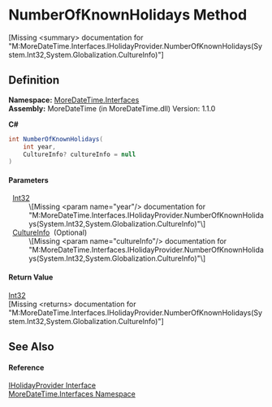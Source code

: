 # NumberOfKnownHolidays Method


\[Missing &lt;summary&gt; documentation for "M:MoreDateTime.Interfaces.IHolidayProvider.NumberOfKnownHolidays(System.Int32,System.Globalization.CultureInfo)"\]



## Definition
**Namespace:** <a href="N_MoreDateTime_Interfaces">MoreDateTime.Interfaces</a>  
**Assembly:** MoreDateTime (in MoreDateTime.dll) Version: 1.1.0

**C#**
``` C#
int NumberOfKnownHolidays(
	int year,
	CultureInfo? cultureInfo = null
)
```



#### Parameters
<dl><dt>  <a href="https://learn.microsoft.com/dotnet/api/system.int32" target="_blank" rel="noopener noreferrer">Int32</a></dt><dd>\[Missing &lt;param name="year"/&gt; documentation for "M:MoreDateTime.Interfaces.IHolidayProvider.NumberOfKnownHolidays(System.Int32,System.Globalization.CultureInfo)"\]</dd><dt>  <a href="https://learn.microsoft.com/dotnet/api/system.globalization.cultureinfo" target="_blank" rel="noopener noreferrer">CultureInfo</a>  (Optional)</dt><dd>\[Missing &lt;param name="cultureInfo"/&gt; documentation for "M:MoreDateTime.Interfaces.IHolidayProvider.NumberOfKnownHolidays(System.Int32,System.Globalization.CultureInfo)"\]</dd></dl>

#### Return Value
<a href="https://learn.microsoft.com/dotnet/api/system.int32" target="_blank" rel="noopener noreferrer">Int32</a>  
\[Missing &lt;returns&gt; documentation for "M:MoreDateTime.Interfaces.IHolidayProvider.NumberOfKnownHolidays(System.Int32,System.Globalization.CultureInfo)"\]

## See Also


#### Reference
<a href="T_MoreDateTime_Interfaces_IHolidayProvider">IHolidayProvider Interface</a>  
<a href="N_MoreDateTime_Interfaces">MoreDateTime.Interfaces Namespace</a>  
